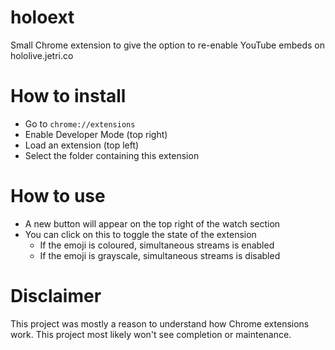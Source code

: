 # holoext
Small Chrome extension to give the option to re-enable YouTube embeds on hololive.jetri.co

# How to install
- Go to `chrome://extensions`
- Enable Developer Mode (top right)
- Load an extension (top left)
- Select the folder containing this extension

# How to use
- A new button will appear on the top right of the watch section
- You can click on this to toggle the state of the extension
  - If the emoji is coloured, simultaneous streams is enabled
  - If the emoji is grayscale, simultaneous streams is disabled

# Disclaimer
This project was mostly a reason to understand how Chrome extensions work. This project most likely won't see completion or maintenance.
